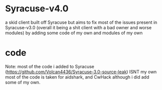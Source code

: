 # Syracuse-v4.0

a skid client built off Syracuse but aims to fix most of the issues present in Syracuse-v3.0 (overall it being a shit client 
with a bad owner and worse modules) by adding some code of my own and modules of my own

# code
Note: most of the code i added to Syracuse (https://github.com/Volcan4436/Syracuse-3.0-source-leak) 
ISNT my own most of the code is taken for aidshark, and CwHack although i did add some of my own.


